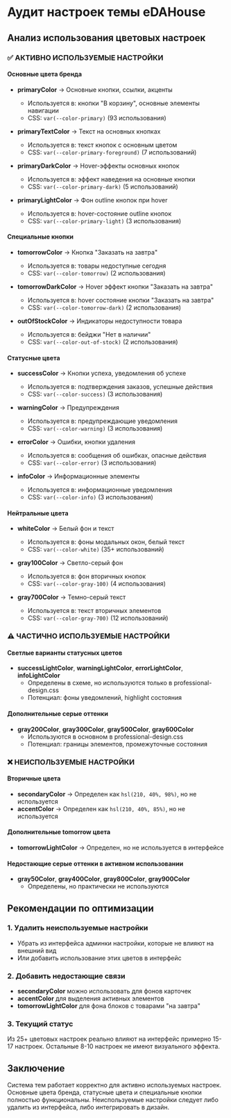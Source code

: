 # Аудит настроек темы eDAHouse

## Анализ использования цветовых настроек

### ✅ АКТИВНО ИСПОЛЬЗУЕМЫЕ НАСТРОЙКИ

#### Основные цвета бренда
- **primaryColor** → Основные кнопки, ссылки, акценты
  - Используется в: кнопки "В корзину", основные элементы навигации
  - CSS: `var(--color-primary)` (93 использования)

- **primaryTextColor** → Текст на основных кнопках  
  - Используется в: текст кнопок с основным цветом
  - CSS: `var(--color-primary-foreground)` (7 использований)

- **primaryDarkColor** → Hover-эффекты основных кнопок
  - Используется в: эффект наведения на основные кнопки
  - CSS: `var(--color-primary-dark)` (5 использований)

- **primaryLightColor** → Фон outline кнопок при hover
  - Используется в: hover-состояние outline кнопок
  - CSS: `var(--color-primary-light)` (3 использования)

#### Специальные кнопки
- **tomorrowColor** → Кнопка "Заказать на завтра"
  - Используется в: товары недоступные сегодня
  - CSS: `var(--color-tomorrow)` (2 использования)

- **tomorrowDarkColor** → Hover эффект кнопки "Заказать на завтра"  
  - Используется в: hover состояние кнопки "Заказать на завтра"
  - CSS: `var(--color-tomorrow-dark)` (2 использования)

- **outOfStockColor** → Индикаторы недоступности товара
  - Используется в: бейджи "Нет в наличии"
  - CSS: `var(--color-out-of-stock)` (2 использования)

#### Статусные цвета
- **successColor** → Кнопки успеха, уведомления об успехе
  - Используется в: подтверждения заказов, успешные действия
  - CSS: `var(--color-success)` (3 использования)

- **warningColor** → Предупреждения  
  - Используется в: предупреждающие уведомления
  - CSS: `var(--color-warning)` (3 использования)

- **errorColor** → Ошибки, кнопки удаления
  - Используется в: сообщения об ошибках, опасные действия
  - CSS: `var(--color-error)` (3 использования)

- **infoColor** → Информационные элементы
  - Используется в: информационные уведомления
  - CSS: `var(--color-info)` (3 использования)

#### Нейтральные цвета
- **whiteColor** → Белый фон и текст
  - Используется в: фоны модальных окон, белый текст
  - CSS: `var(--color-white)` (35+ использований)

- **gray100Color** → Светло-серый фон
  - Используется в: фон вторичных кнопок
  - CSS: `var(--color-gray-100)` (4 использования)

- **gray700Color** → Темно-серый текст
  - Используется в: текст вторичных элементов
  - CSS: `var(--color-gray-700)` (12 использований)

### ⚠️ ЧАСТИЧНО ИСПОЛЬЗУЕМЫЕ НАСТРОЙКИ

#### Светлые варианты статусных цветов
- **successLightColor**, **warningLightColor**, **errorLightColor**, **infoLightColor**
  - Определены в схеме, но используются только в professional-design.css
  - Потенциал: фоны уведомлений, highlight состояния

#### Дополнительные серые оттенки
- **gray200Color**, **gray300Color**, **gray500Color**, **gray600Color**
  - Используются в основном в professional-design.css
  - Потенциал: границы элементов, промежуточные состояния

### ❌ НЕИСПОЛЬЗУЕМЫЕ НАСТРОЙКИ

#### Вторичные цвета
- **secondaryColor** → Определен как `hsl(210, 40%, 98%)`, но не используется
- **accentColor** → Определен как `hsl(210, 40%, 85%)`, но не используется

#### Дополнительные tomorrow цвета  
- **tomorrowLightColor** → Определен, но не используется в интерфейсе

#### Недостающие серые оттенки в активном использовании
- **gray50Color**, **gray400Color**, **gray800Color**, **gray900Color**
  - Определены, но практически не используются

## Рекомендации по оптимизации

### 1. Удалить неиспользуемые настройки
- Убрать из интерфейса админки настройки, которые не влияют на внешний вид
- Или добавить использование этих цветов в интерфейс

### 2. Добавить недостающие связи
- **secondaryColor** можно использовать для фонов карточек
- **accentColor** для выделения активных элементов
- **tomorrowLightColor** для фона блоков с товарами "на завтра"

### 3. Текущий статус
Из 25+ цветовых настроек реально влияют на интерфейс примерно 15-17 настроек.
Остальные 8-10 настроек не имеют визуального эффекта.

## Заключение
Система тем работает корректно для активно используемых настроек. Основные цвета бренда, статусные цвета и специальные кнопки полностью функциональны. Неиспользуемые настройки следует либо удалить из интерфейса, либо интегрировать в дизайн.